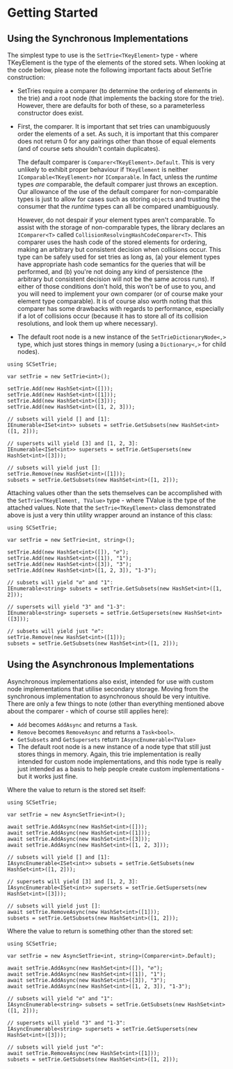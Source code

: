 ﻿# Getting Started

## Using the Synchronous Implementations

The simplest type to use is the `SetTrie<TKeyElement>` type - where
TKeyElement is the type of the elements of the stored sets.
When looking at the code below, please note the following important
facts about SetTrie construction:

* SetTries require a comparer (to determine the ordering of elements in the trie)
  and a root node (that implements the backing store for the trie). However, there
  are defaults for both of these, so a parameterless constructor does exist.
* First, the comparer. It is important that set tries can unambiguously order the
  elements of a set. As such, it is important that this comparer does not return 0
  for any pairings other than those of equal elements (and of course sets shouldn't
  contain duplicates).

  The default comparer is `Comparer<TKeyElement>.Default`. This is very unlikely to
  exhibit proper behaviour if `TKeyElement` is neither `IComparable<TKeyElement>` nor
  `IComparable`. In fact, unless the *runtime* types *are* comparable, the default comparer
  just throws an exception. Our allowance of the use of the default comparer for non-comparable
  types is just to allow for cases such as storing `object`s and trusting the consumer
  that the *runtime* types can all be compared unambiguously.
  
  However, do not despair if your element types aren't comparable. To assist with the
  storage of non-comparable types, the library declares an `IComparer<T>` called
  `CollisionResolvingHashCodeComparer<T>`. This comparer uses the hash code of the 
  stored elements for ordering, making an arbitrary but consistent decision when collisions
  occur. This type can be safely used for set tries as long as, (a) your element types
  have appropriate hash code semantics for the queries that will be performed, and (b) 
  you're not doing any kind of persistence (the arbitrary but consistent decision will not
  be the same across runs). If either of those conditions don't hold, this won't be of use
  to you, and you will need to implement your own comparer (or of course make your element
  type comparable). It is of course also worth noting that this comparer has some drawbacks
  with regards to performance, especially if a lot of collisions occur (because it has to
  store all of its collision resolutions, and look them up where necessary).
* The default root node is a new instance of the `SetTrieDictionaryNode<,>` type,
  which just stores things in memory (using a `Dictionary<,>` for child nodes).

```
using SCSetTrie;

var setTrie = new SetTrie<int>();

setTrie.Add(new HashSet<int>([]));
setTrie.Add(new HashSet<int>([1]));
setTrie.Add(new HashSet<int>([3]));
setTrie.Add(new HashSet<int>([1, 2, 3]));

// subsets will yield [] and [1]:
IEnumerable<ISet<int>> subsets = setTrie.GetSubsets(new HashSet<int>([1, 2]));

// supersets will yield [3] and [1, 2, 3]:
IEnumerable<ISet<int>> supersets = setTrie.GetSupersets(new HashSet<int>([3]));

// subsets will yield just []:
setTrie.Remove(new HashSet<int>([1]));
subsets = setTrie.GetSubsets(new HashSet<int>([1, 2]));
```

Attaching values other than the sets themselves can be accomplished with the
`SetTrie<TKeyElement, TValue>` type - where TValue is the type of the attached
values. Note that the `SetTrie<TKeyElement>` class demonstrated above is just a
very thin utility wrapper around an instance of this class:

```
using SCSetTrie;

var setTrie = new SetTrie<int, string>();

setTrie.Add(new HashSet<int>([]), "∅");
setTrie.Add(new HashSet<int>([1]), "1");
setTrie.Add(new HashSet<int>([3]), "3");
setTrie.Add(new HashSet<int>([1, 2, 3]), "1-3");

// subsets will yield "∅" and "1":
IEnumerable<string> subsets = setTrie.GetSubsets(new HashSet<int>([1, 2]));

// supersets will yield "3" and "1-3":
IEnumerable<string> supersets = setTrie.GetSupersets(new HashSet<int>([3]));

// subsets will yield just "∅":
setTrie.Remove(new HashSet<int>([1]));
subsets = setTrie.GetSubsets(new HashSet<int>([1, 2]));
```

## Using the Asynchronous Implementations

Asynchronous implementations also exist, intended for use with custom node
implementations that utilise secondary storage. Moving from the synchronous 
implementation to asynchronous should be very intuitive. There are only a few
things to note (other than everything mentioned above about the comparer - which
of course still applies here):

* `Add` becomes `AddAsync` and returns a `Task`.
* `Remove` becomes `RemoveAsync` and returns a `Task<bool>`.
* `GetSubsets` and `GetSupersets` return `IAsyncEnumerable<TValue>`
* The default root node is a new instance of a node type that still just stores 
  things in memory. Again, this trie implementation is really intended for
  custom node implementations, and this node type is really just intended as a
  basis to help people create custom implementations - but it works just fine.

Where the value to return is the stored set itself:

```
using SCSetTrie;

var setTrie = new AsyncSetTrie<int>();

await setTrie.AddAsync(new HashSet<int>([]));
await setTrie.AddAsync(new HashSet<int>([1]));
await setTrie.AddAsync(new HashSet<int>([3]));
await setTrie.AddAsync(new HashSet<int>([1, 2, 3]));

// subsets will yield [] and [1]:
IAsyncEnumerable<ISet<int>> subsets = setTrie.GetSubsets(new HashSet<int>([1, 2]));

// supersets will yield [3] and [1, 2, 3]:
IAsyncEnumerable<ISet<int>> supersets = setTrie.GetSupersets(new HashSet<int>([3]));

// subsets will yield just []:
await setTrie.RemoveAsync(new HashSet<int>([1]));
subsets = setTrie.GetSubsets(new HashSet<int>([1, 2]));
```

Where the value to return is something other than the stored set:

```
using SCSetTrie;

var setTrie = new AsyncSetTrie<int, string>(Comparer<int>.Default);

await setTrie.AddAsync(new HashSet<int>([]), "∅");
await setTrie.AddAsync(new HashSet<int>([1]), "1");
await setTrie.AddAsync(new HashSet<int>([3]), "3");
await setTrie.AddAsync(new HashSet<int>([1, 2, 3]), "1-3");

// subsets will yield "∅" and "1":
IAsyncEnumerable<string> subsets = setTrie.GetSubsets(new HashSet<int>([1, 2]));

// supersets will yield "3" and "1-3":
IAsyncEnumerable<string> supersets = setTrie.GetSupersets(new HashSet<int>([3]));

// subsets will yield just "∅":
await setTrie.RemoveAsync(new HashSet<int>([1]));
subsets = setTrie.GetSubsets(new HashSet<int>([1, 2]));
```
